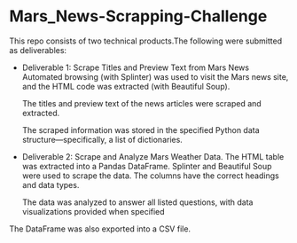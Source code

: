 # Mars_News-Scrapping-Challenge


This repo consists of two technical products.The following were submitted as deliverables:




- Deliverable 1: Scrape Titles and Preview Text from Mars News Automated browsing (with Splinter) was used to visit the Mars news site, and the HTML code was extracted (with Beautiful Soup).

  The titles and preview text of the news articles were scraped and extracted.

  The scraped information was stored in the specified Python data structure—specifically, a list of dictionaries.
  
  


- Deliverable 2: Scrape and Analyze Mars Weather Data. The HTML table was extracted into a Pandas DataFrame. Splinter and Beautiful Soup were used to scrape the data. The columns have the correct headings and data types.

  The data was analyzed to answer all listed questions, with data visualizations provided when specified
  


 The DataFrame was also exported into a CSV file.
